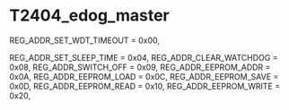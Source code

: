 # T2404_edog_master

  REG_ADDR_SET_WDT_TIMEOUT  = 0x00,

  
  REG_ADDR_SET_SLEEP_TIME   = 0x04,
  REG_ADDR_CLEAR_WATCHDOG   = 0x08,
  REG_ADDR_SWITCH_OFF       = 0x09,
  REG_ADDR_EEPROM_ADDR      = 0x0A,
  REG_ADDR_EEPROM_LOAD      = 0x0C,
  REG_ADDR_EEPROM_SAVE      = 0x0D,
  REG_ADDR_EEPROM_READ      = 0x10,
  REG_ADDR_EEPROM_WRITE     = 0x20,


